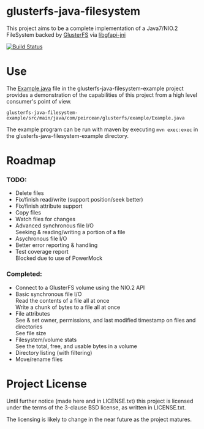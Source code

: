 # glusterfs-java-filesystem

This project aims to be a complete implementation of a Java7/NIO.2 FileSystem backed by
[GlusterFS](http://www.gluster.org/) via [libgfapi-jni](https://github.com/semiosis/libgfapi-jni)

[![Build Status](https://travis-ci.org/semiosis/glusterfs-java-filesystem.png?branch=master)](https://travis-ci.org/semiosis/glusterfs-java-filesystem)

# Use

The [Example.java](glusterfs-java-filesystem-example/src/main/java/com/peircean/glusterfs/example/Example.java) file in 
the glusterfs-java-filesystem-example project provides a demonstration of the capabilities of this project from a high 
level consumer's point of view.

`glusterfs-java-filesystem-example/src/main/java/com/peircean/glusterfs/example/Example.java`

The example program can be run with maven by executing `mvn exec:exec` in the glusterfs-java-filesystem-example directory.

# Roadmap

### TODO:

- Delete files
- Fix/finish read/write (support position/seek better)
- Fix/finish attribute support
- Copy files
- Watch files for changes
- Advanced synchronous file I/O      
    Seeking & reading/writing a portion of a file
- Asychronous file I/O
- Better error reporting & handling
- Test coverage report   
    Blocked due to use of PowerMock

### Completed:

- Connect to a GlusterFS volume using the NIO.2 API
- Basic synchronous file I/O   
    Read the contents of a file all at once   
    Write a chunk of bytes to a file all at once
- File attributes   
    See & set owner, permissions, and last modified timestamp on files and directories      
    See file size
- Filesystem/volume stats   
    See the total, free, and usable bytes in a volume
- Directory listing (with filtering)
- Move/rename files

# Project License

Until further notice (made here and in LICENSE.txt) this project is licensed under the terms of the
3-clause BSD license, as written in LICENSE.txt.

The licensing is likely to change in the near future as the project matures.
